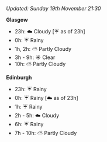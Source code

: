 *Updated: Sunday 19th November 21:30*

**Glasgow**

* 23h: :cloud: Cloudy [:umbrella: as of 23h]
* 0h: :umbrella: Rainy
* 1h, 2h: :partly_sunny: Partly Cloudy
* 3h - 9h: :sunny: Clear
* 10h: :partly_sunny: Partly Cloudy

**Edinburgh**

* 23h: :umbrella: Rainy
* 0h: :umbrella: Rainy [:cloud: as of 23h]
* 1h: :umbrella: Rainy
* 2h - 5h: :cloud: Cloudy
* 6h: :umbrella: Rainy
* 7h - 10h: :partly_sunny: Partly Cloudy
